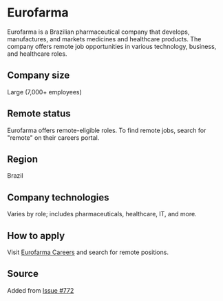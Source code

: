 # Eurofarma

Eurofarma is a Brazilian pharmaceutical company that develops, manufactures, and markets medicines and healthcare products. The company offers remote job opportunities in various technology, business, and healthcare roles.

## Company size
Large (7,000+ employees)

## Remote status
Eurofarma offers remote-eligible roles. To find remote jobs, search for "remote" on their careers portal.

## Region
Brazil

## Company technologies
Varies by role; includes pharmaceuticals, healthcare, IT, and more.

## How to apply
Visit [Eurofarma Careers](https://eurofarma.gupy.io) and search for remote positions.

## Source
Added from [Issue #772](https://github.com/remoteintech/remote-jobs/issues/772#issuecomment-648824419)
